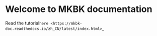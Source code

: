 Welcome to MKBK documentation
======================

Read the tutorial`here <https://mkbk-doc.readthedocs.io/zh_CN/latest/index.html>`_  

